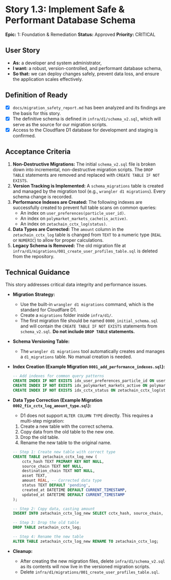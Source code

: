 # Story 1.3: Implement Safe & Performant Database Schema

**Epic:** 1: Foundation & Remediation
**Status:** Approved
**Priority:** CRITICAL

## User Story
- **As:** a developer and system administrator,
- **I want:** a robust, version-controlled, and performant database schema,
- **So that:** we can deploy changes safely, prevent data loss, and ensure the application scales effectively.

## Definition of Ready
- [x] `docs/migration_safety_report.md` has been analyzed and its findings are the basis for this story.
- [x] The definitive schema is defined in `infra/d1/schema_v2.sql`, which will serve as the source for our migration scripts.
- [x] Access to the Cloudflare D1 database for development and staging is confirmed.

## Acceptance Criteria
1.  **Non-Destructive Migrations:** The initial `schema_v2.sql` file is broken down into incremental, non-destructive migration scripts. The `DROP TABLE` statements are removed and replaced with `CREATE TABLE IF NOT EXISTS`.
2.  **Version Tracking is Implemented:** A `schema_migrations` table is created and managed by the migration tool (e.g., `wrangler d1 migrations`). Every schema change is recorded.
3.  **Performance Indexes are Created:** The following indexes are successfully created to prevent full table scans on common queries:
    -   An index on `user_preferences(particle_user_id)`.
    -   An index on `polymarket_markets_cache(is_active)`.
    -   An index on `zetachain_cctx_log(status)`.
4.  **Data Types are Corrected:** The `amount` column in the `zetachain_cctx_log` table is changed from `TEXT` to a numeric type (`REAL` or `NUMERIC`) to allow for proper calculations.
5.  **Legacy Schema is Removed:** The old migration file at `infra/d1/migrations/001_create_user_profiles_table.sql` is deleted from the repository.

## Technical Guidance
This story addresses critical data integrity and performance issues.

-   **Migration Strategy:**
    -   Use the built-in `wrangler d1 migrations` command, which is the standard for Cloudflare D1.
    -   Create a `migrations` folder inside `infra/d1/`.
    -   The first migration file should be named `0000_initial_schema.sql` and will contain the `CREATE TABLE IF NOT EXISTS` statements from `schema_v2.sql`. **Do not include `DROP TABLE` statements.**

-   **Schema Versioning Table:**
    -   The `wrangler d1 migrations` tool automatically creates and manages a `d1_migrations` table. No manual creation is needed.

-   **Index Creation (Example Migration `0001_add_performance_indexes.sql`):**
    ```sql
    -- Add indexes for common query patterns
    CREATE INDEX IF NOT EXISTS idx_user_preferences_particle_id ON user_preferences(particle_user_id);
    CREATE INDEX IF NOT EXISTS idx_polymarket_markets_active ON polymarket_markets_cache(is_active);
    CREATE INDEX IF NOT EXISTS idx_cctx_status ON zetachain_cctx_log(status);
    ```

-   **Data Type Correction (Example Migration `0002_fix_cctx_log_amount_type.sql`):**
    -   D1 does not support `ALTER COLUMN TYPE` directly. This requires a multi-step migration:
    1.  Create a new table with the correct schema.
    2.  Copy data from the old table to the new one.
    3.  Drop the old table.
    4.  Rename the new table to the original name.
    ```sql
    -- Step 1: Create new table with correct type
    CREATE TABLE zetachain_cctx_log_new (
        cctx_hash TEXT PRIMARY KEY NOT NULL,
        source_chain TEXT NOT NULL,
        destination_chain TEXT NOT NULL,
        asset TEXT,
        amount REAL, -- Corrected data type
        status TEXT DEFAULT 'pending',
        created_at DATETIME DEFAULT CURRENT_TIMESTAMP,
        updated_at DATETIME DEFAULT CURRENT_TIMESTAMP
    );

    -- Step 2: Copy data, casting amount
    INSERT INTO zetachain_cctx_log_new SELECT cctx_hash, source_chain, destination_chain, asset, CAST(amount AS REAL), status, created_at, updated_at FROM zetachain_cctx_log;

    -- Step 3: Drop the old table
    DROP TABLE zetachain_cctx_log;

    -- Step 4: Rename the new table
    ALTER TABLE zetachain_cctx_log_new RENAME TO zetachain_cctx_log;
    ```
-   **Cleanup:**
    -   After creating the new migration files, delete `infra/d1/schema_v2.sql` as its contents will now live in the versioned migration scripts.
    -   Delete `infra/d1/migrations/001_create_user_profiles_table.sql`.

